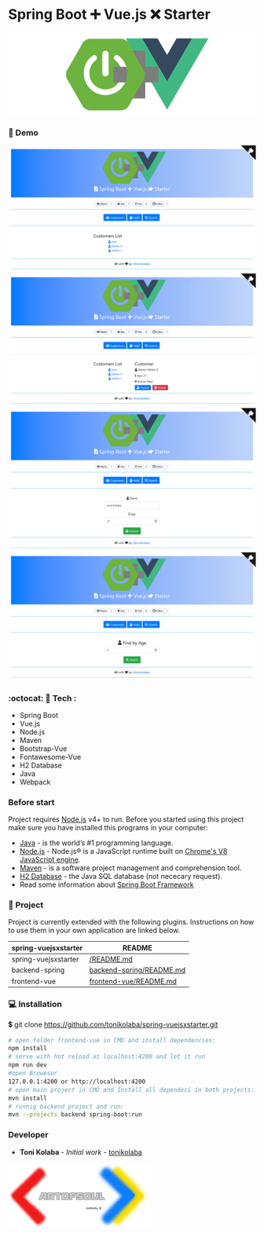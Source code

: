 #  Spring Boot :heavy_plus_sign: Vue.js :x: Starter 

![alt text](frontend-vue/src/assets/logo.png)

### :telescope: Demo
![alt text](screenshot/1.png)
![alt text](screenshot/2.png)
![alt text](screenshot/3.png)
![alt text](screenshot/4.png)

### :octocat: :open_file_folder: Tech :

- Spring Boot
- Vue.js
- Node.js
- Maven
- Bootstrap-Vue
- Fontawesome-Vue
- H2 Database
- Java
- Webpack


### Before start

Project requires [Node.js](https://nodejs.org/) v4+ to run. Before you started using this project make sure you have installed this programs in your computer:

* [Java](https://www.oracle.com/java/) - is the world’s #1 programming language.
* [Node.js](https://nodejs.org/en/) - Node.js® is a JavaScript runtime built on [Chrome's V8 JavaScript engine](https://v8.dev/).
* [Maven](https://maven.apache.org/) - is a software project management and comprehension tool.
* [H2 Database](http://h2database.com) - the Java SQL database (not nececary request).
* Read some information about [Spring Boot Framework](https://spring.io/projects/spring-boot)


### :open_file_folder: Project

Project is currently extended with the following plugins. Instructions on how to use them in your own application are linked below.

| spring-vuejsxstarter | README |
| ------ | ------ |
| spring-vuejsxstarter | [/README.md][PlDb] |
| backend-spring | [backend-spring/README.md][PlGh] |
| frontend-vue | [frontend-vue/README.md][PlGd] |


   [PlDb]: <https://github.com/tonikolaba/spring-vuejsxstarter/README.md>
   [PlGh]: <https://github.com/tonikolaba/spring-vuejsxstarter/backend-spring/README.md>
   [PlGd]: <https://github.com/tonikolaba/spring-vuejsxstarter/frontend-vue/README.md>


### :computer: Installation


:heavy_dollar_sign: git clone https://github.com/tonikolaba/spring-vuejsxstarter.git 

```sh
# open folder frontend-vue in CMD and install dependencies:
npm install
# serve with hot reload at localhost:4200 and let it run
npm run dev
#open Broweser
127.0.0.1:4200 or http://localhost:4200
# open main project in CMD and Install all dependeci in both projects:
mvn install
# runnig backend project and run:
mvn --projects backend spring-boot:run
```


### Developer

* **Toni Kolaba** - *Initial work* - [tonikolaba](https://github.com/tonikolaba)

![Alt text](https://github.com/tonikolaba/download/blob/master/info/artofsoullogoNewVOG.png)
